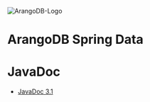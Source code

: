 ![ArangoDB-Logo](https://docs.arangodb.com/assets/arangodb_logo_2016_inverted.png)

# ArangoDB Spring Data

# JavaDoc

- [JavaDoc 3.1](http://arangodb.github.io/spring-data/javadoc-3_1)

